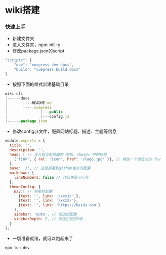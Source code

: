 # wiki搭建

### 快速上手
- 新建文件夹
- 进入文件夹，npm init -y
- 修改package.json的script

```js
"scripts": {
    "dev": "vuepress dev docs",
    "build": "vuepress build docs"
}
```
- 按照下面的样式新建基础目录

```js
wiki-cli
|------docs
|       |---README.md
|       |---.vuepress
|               |---public
|               |---config.js
|------package.json
```
- 修改config.js文件，配置网站标题、描述、主题等信息

```js
module.exports = {
  title: '',
  description: '',
  head: [ // 注入到当前页面的 HTML <head> 中的标签
    ['link', { rel: 'icon', href: '/logo.jpg' }], // 增加一个自定义的 favicon(网页标签的图标)
  ],
  base: '/', // 这是部署到github相关的配置
  markdown: {
    lineNumbers: false // 代码块显示行号
  },
  themeConfig: {
    nav:[ // 导航栏配置
      {text: '', link: '/xxx1/' },
      {text: '', link: '/xxx2/'},
      {text: '', link: 'https://baidu.com'}      
    ],
    sidebar: 'auto', // 侧边栏配置
    sidebarDepth: 2, // 侧边栏显示2级
  }
};
```
- 一切准备就绪，就可以跑起来了

```js
npm tun dev
```